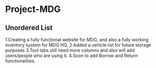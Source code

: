 # Project-MDG
 ## Unordered List
1.Creating a fully functional website for MDG, and also a fully working inventory system for MDG HQ.
2.Added a vehicle list for future storage purposes
3.Tool tabs still need more columns and also will add users/people who are using it.
4.Soon to add Borrow and Return functionalities.
